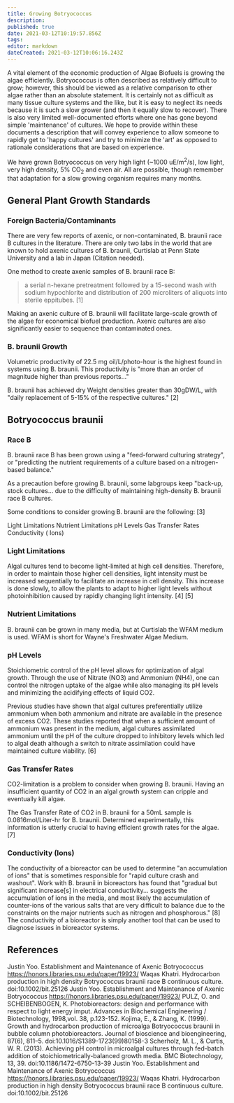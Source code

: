 ```yaml
---
title: Growing Botryococcus
description: 
published: true
date: 2021-03-12T10:19:57.856Z
tags: 
editor: markdown
dateCreated: 2021-03-12T10:06:16.243Z
---
```


A vital element of the economic production of Algae Biofuels is growing the algae efficiently. Botryococcus is often described as relatively difficult to grow; however, this should be viewed as a relative comparison to other algae rather than an absolute statement. It is certainly not as difficult as many tissue culture systems and the like, but it is easy to neglect its needs because it is such a slow grower (and then it equally slow to recover). There is also very limited well-documented efforts where one has gone beyond simple 'maintenance' of cultures. We hope to provide within these documents a description that will convey experience to allow someone to rapidly get to 'happy cultures' and try to minimize the 'art' as opposed to rationale considerations that are based on experience.

We have grown Botryococcus on very high light (~1000 uE/m<sup>2</sup>/s), low light, very high density, 5% CO<sub>2</sub> and even air. All are possible, though remember that adaptation for a slow growing organism requires many months.

## General Plant Growth Standards

### Foreign Bacteria/Contaminants

There are very few reports of axenic, or non-contaminated, B. braunii race B cultures in the literature. There are only two labs in the world that are known to hold axenic cultures of B. braunii, Curtislab at Penn State University and a lab in Japan (Citation needed).

One method to create axenic samples of B. braunii race B:

> a serial n-hexane pretreatment followed by a 15-second wash with sodium hypochlorite and distribution of 200 microliters of aliquots into sterile eppitubes. [1]

Making an axenic culture of B. braunii will facilitate large-scale growth of the algae for economical biofuel production. Axenic cultures are also significantly easier to sequence than contaminated ones.

### B. braunii Growth

Volumetric productivity of 22.5 mg oil/L/photo-hour is the highest found in systems using B. braunii. This productivity is "more than an order of magnitude higher than previous reports..."

B. braunii has achieved dry Weight densities greater than 30gDW/L, with "daily replacement of 5-15% of the respective cultures." [2]


## Botryococcus braunii
### Race B
B. braunii race B has been grown using a "feed-forward culturing strategy", or "predicting the nutrient requirements of a culture based on a nitrogen-based balance."

As a precaution before growing B. braunii, some labgroups keep "back-up, stock cultures... due to the difficulty of maintaining high-density B. braunii race B cultures.

Some conditions to consider growing B. braunii are the following: [3]

Light Limitations	Nutrient Limitations	pH Levels
Gas Transfer Rates	Conductivity ( Ions)	

### Light Limitations
Algal cultures tend to become light-limited at high cell densities. Therefore, in order to maintain those higher cell densities, light intensity must be increased sequentially to facilitate an increase in cell density. This increase is done slowly, to allow the plants to adapt to higher light levels without photoinhibition caused by rapidly changing light intensity. [4] [5]

### Nutrient Limitations
B. braunii can be grown in many media, but at Curtislab the WFAM medium is used. WFAM is short for Wayne's Freshwater Algae Medium.

### pH Levels

Stoichiometric control of the pH level allows for optimization of algal growth. Through the use of Nitrate (NO3) and Ammonium (NH4), one can control the nitrogen uptake of the algae while also managing its pH levels and minimizing the acidifying effects of liquid CO2.

Previous studies have shown that algal cultures preferentially utilize ammonium when both ammonium and nitrate are available in the presence of excess CO2. These studies reported that when a sufficient amount of ammonium was present in the medium, algal cultures assimilated ammonium until the pH of the culture dropped to inhibitory levels which led to algal death although a switch to nitrate assimilation could have maintained culture viability. [6]

### Gas Transfer Rates

CO2-limitation is a problem to consider when growing B. braunii. Having an insufficient quantity of CO2 in an algal growth system can cripple and eventually kill algae.

The Gas Transfer Rate of CO2 in B. braunii for a 50mL sample is 0.0816mol/Liter-hr for B. braunii. Determined experimentally, this information is utterly crucial to having efficient growth rates for the algae. [7]

### Conductivity (Ions)

The conductivity of a bioreactor can be used to determine "an accumulation of ions" that is sometimes responsible for "rapid culture crash and washout". Work with B. braunii in bioreactors has found that "gradual but significant increase[s] in electrical conductivity... suggests the accumulation of ions in the media, and most likely the accumulation of counter-ions of the various salts that are very difficult to balance due to the constraints on the major nutrients such as nitrogen and phosphorous." [8] The conductivity of a bioreactor is simply another tool that can be used to diagnose issues in bioreactor systems.

## References

 Justin Yoo. Establishment and Maintenance of Axenic Botryococcus https://honors.libraries.psu.edu/paper/19923/
 Waqas Khatri. Hydrocarbon production in high density Botryococcus braunii race B continuous culture. doi:10.1002/bit.25126
 Justin Yoo. Establishment and Maintenance of Axenic Botryococcus https://honors.libraries.psu.edu/paper/19923/
 PULZ, O. and SCHEIBENBOGEN, K. Photobioreactors: design and performance with respect to light energy imput. Advances in Biochemical Engineering / Biotechnology, 1998,vol. 38, p.123-152.
 Kojima, E., & Zhang, K. (1999). Growth and hydrocarbon production of microalga Botryococcus braunii in bubble column photobioreactors. Journal of bioscience and bioengineering, 87(6), 811–5. doi:10.1016/S1389-1723(99)80158-3
 Scherholz, M. L., & Curtis, W. R. (2013). Achieving pH control in microalgal cultures through fed-batch addition of stoichiometrically-balanced growth media. BMC Biotechnology, 13, 39. doi:10.1186/1472-6750-13-39
 Justin Yoo. Establishment and Maintenance of Axenic Botryococcus https://honors.libraries.psu.edu/paper/19923/
 Waqas Khatri. Hydrocarbon production in high density Botryococcus braunii race B continuous culture. doi:10.1002/bit.25126








